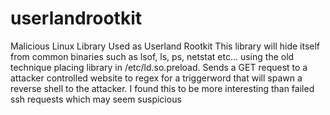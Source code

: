 # userlandrootkit
Malicious Linux Library Used as Userland Rootkit
This library will hide itself from common binaries such as lsof, ls, ps, netstat etc... using the old technique placing library in /etc/ld.so.preload.
Sends a GET request to a attacker controlled website to regex for a triggerword that will spawn a reverse shell to the attacker.
I found this to be more interesting than failed ssh requests which may seem suspicious

